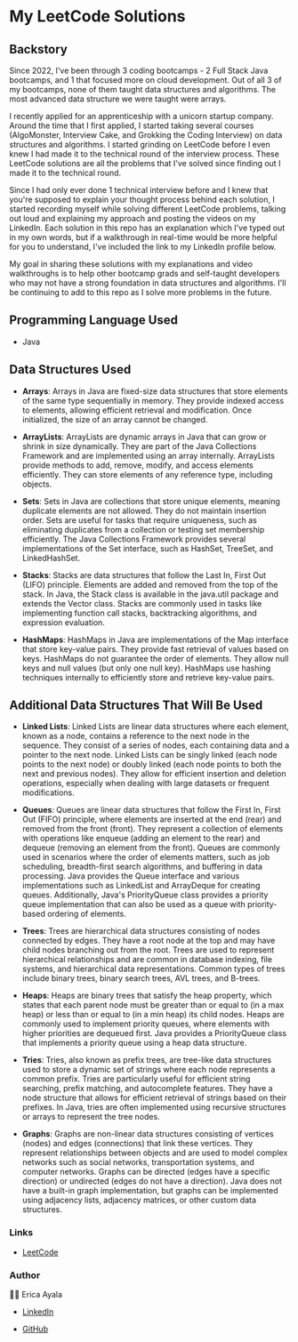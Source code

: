 # My LeetCode Solutions 


## Backstory  
Since 2022, I've been through 3 coding bootcamps - 2 Full Stack Java bootcamps, and 1 that focused more on cloud development. Out of all 3 of my bootcamps, none of them taught data structures and algorithms. The most advanced data structure we were taught were arrays. 

I recently applied for an apprenticeship with a unicorn startup company. Around the time that I first applied, I started taking several courses (AlgoMonster, Interview Cake, and Grokking the Coding Interview) on data structures and algorithms. I started grinding on LeetCode before I even knew I had made it to the technical round of the interview process. These LeetCode solutions are all the problems that I've solved since finding out I made it to the technical round. 

Since I had only ever done 1 technical interview before and I knew that you're supposed to explain your thought process behind each solution, I started recording myself while solving different LeetCode problems, talking out loud and explaining my approach and posting the videos on my LinkedIn. Each solution in this repo has an explanation which I've typed out in my own words, but if a walkthrough in real-time would be more helpful for you to understand, I've included the link to my LinkedIn profile below. 

My goal in sharing these solutions with my explanations and video walkthroughs is to help other bootcamp grads and self-taught developers who may not have a strong foundation in data structures and algorithms. I'll be continuing to add to this repo as I solve more problems in the future. 




## Programming Language Used 

* Java 



## Data Structures Used 

* <b>Arrays</b>: Arrays in Java are fixed-size data structures that store elements of the same type sequentially in memory. They provide indexed access to elements, allowing efficient retrieval and modification. Once initialized, the size of an array cannot be changed.

* <b>ArrayLists</b>: ArrayLists are dynamic arrays in Java that can grow or shrink in size dynamically. They are part of the Java Collections Framework and are implemented using an array internally. ArrayLists provide methods to add, remove, modify, and access elements efficiently. They can store elements of any reference type, including objects.

* <b>Sets</b>: Sets in Java are collections that store unique elements, meaning duplicate elements are not allowed. They do not maintain insertion order. Sets are useful for tasks that require uniqueness, such as eliminating duplicates from a collection or testing set membership efficiently. The Java Collections Framework provides several implementations of the Set interface, such as HashSet, TreeSet, and LinkedHashSet.

* <b>Stacks</b>: Stacks are data structures that follow the Last In, First Out (LIFO) principle. Elements are added and removed from the top of the stack. In Java, the Stack class is available in the java.util package and extends the Vector class. Stacks are commonly used in tasks like implementing function call stacks, backtracking algorithms, and expression evaluation.

* <b>HashMaps</b>: HashMaps in Java are implementations of the Map interface that store key-value pairs. They provide fast retrieval of values based on keys. HashMaps do not guarantee the order of elements. They allow null keys and null values (but only one null key). HashMaps use hashing techniques internally to efficiently store and retrieve key-value pairs.


## Additional Data Structures That Will Be Used 

* <b>Linked Lists</b>: Linked Lists are linear data structures where each element, known as a node, contains a reference to the next node in the sequence. They consist of a series of nodes, each containing data and a pointer to the next node. Linked Lists can be singly linked (each node points to the next node) or doubly linked (each node points to both the next and previous nodes). They allow for efficient insertion and deletion operations, especially when dealing with large datasets or frequent modifications.

* <b>Queues</b>: Queues are linear data structures that follow the First In, First Out (FIFO) principle, where elements are inserted at the end (rear) and removed from the front (front). They represent a collection of elements with operations like enqueue (adding an element to the rear) and dequeue (removing an element from the front). Queues are commonly used in scenarios where the order of elements matters, such as job scheduling, breadth-first search algorithms, and buffering in data processing. Java provides the Queue interface and various implementations such as LinkedList and ArrayDeque for creating queues. Additionally, Java's PriorityQueue class provides a priority queue implementation that can also be used as a queue with priority-based ordering of elements. 

* <b>Trees</b>: Trees are hierarchical data structures consisting of nodes connected by edges. They have a root node at the top and may have child nodes branching out from the root. Trees are used to represent hierarchical relationships and are common in database indexing, file systems, and hierarchical data representations. Common types of trees include binary trees, binary search trees, AVL trees, and B-trees. 

* <b>Heaps</b>: Heaps are binary trees that satisfy the heap property, which states that each parent node must be greater than or equal to (in a max heap) or less than or equal to (in a min heap) its child nodes. Heaps are commonly used to implement priority queues, where elements with higher priorities are dequeued first. Java provides a PriorityQueue class that implements a priority queue using a heap data structure.

* <b>Tries</b>: Tries, also known as prefix trees, are tree-like data structures used to store a dynamic set of strings where each node represents a common prefix. Tries are particularly useful for efficient string searching, prefix matching, and autocomplete features. They have a node structure that allows for efficient retrieval of strings based on their prefixes. In Java, tries are often implemented using recursive structures or arrays to represent the tree nodes.

* <b>Graphs</b>: Graphs are non-linear data structures consisting of vertices (nodes) and edges (connections) that link these vertices. They represent relationships between objects and are used to model complex networks such as social networks, transportation systems, and computer networks. Graphs can be directed (edges have a specific direction) or undirected (edges do not have a direction). Java does not have a built-in graph implementation, but graphs can be implemented using adjacency lists, adjacency matrices, or other custom data structures. 




### Links

* [LeetCode](https://www.leetcode.com)




### Author

:woman_technologist: Erica Ayala

* [LinkedIn](https://www.linkedin.com/in/ayalavirtual)

* [GitHub](https://www.github.com/AyalaVirtual) 



